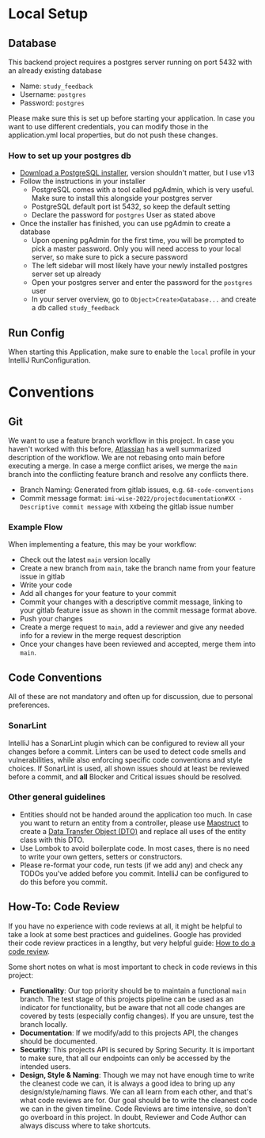 # Local Setup

## Database

This backend project requires a postgres server running on port 5432 with an already existing database

* Name: `study_feedback`
* Username: `postgres`
* Password: `postgres`

Please make sure this is set up before starting your application. In case you want to use different credentials, you can
modify those in the
application.yml local properties, but do not push these changes.

### How to set up your postgres db

* [Download a PostgreSQL installer](https://www.enterprisedb.com/downloads/postgres-postgresql-downloads), version
  shouldn't matter, but I use v13
* Follow the instructions in your installer
    * PostgreSQL comes with a tool called pgAdmin, which is very useful. Make sure to install this alongside your
      postgres server
    * PostgreSQL default port ist 5432, so keep the default setting
    * Declare the password for `postgres` User as stated above
* Once the installer has finished, you can use pgAdmin to create a database
    * Upon opening pgAdmin for the first time, you will be prompted to pick a master password. Only you will need access
      to your local server, so make sure to pick a secure password
    * The left sidebar will most likely have your newly installed postgres server set up already
    * Open your postgres server and enter the password for the `postgres` user
    * In your server overview, go to `Object>Create>Database...` and create a db called `study_feedback`

## Run Config

When starting this Application, make sure to enable the `local` profile in your IntelliJ RunConfiguration.

# Conventions

## Git

We want to use a feature branch workflow in this project. In case you haven't worked
with this before, [Atlassian](https://www.atlassian.com/git/tutorials/comparing-workflows/feature-branch-workflow)
has a well summarized description of the workflow. We are not rebasing onto main before executing a merge. In case a
merge conflict arises, we merge the `main` branch into the conflicting feature branch and
resolve any conflicts there.

* Branch Naming: Generated from gitlab issues, e.g. `68-code-conventions`
* Commit message format: `imi-wise-2022/projectdocumentation#XX - Descriptive commit message` with `XX`being the gitlab
  issue number

### Example Flow

When implementing a feature, this may be your workflow:

* Check out the latest `main` version locally
* Create a new branch from `main`, take the branch name from your feature issue in gitlab
* Write your code
* Add all changes for your feature to your commit
* Commit your changes with a descriptive commit message, linking to your gitlab feature issue
  as shown in the commit message format above.
* Push your changes
* Create a merge request to `main`, add a reviewer and give any needed info for a review in the
  merge request description
* Once your changes have been reviewed and accepted, merge them into `main`.

## Code Conventions

All of these are not mandatory and often up for discussion, due to personal preferences.

### SonarLint

IntelliJ has a SonarLint plugin which can be configured to review all your changes before a commit.
Linters can be used to detect code smells and vulnerabilities, while also enforcing specific code conventions
and style choices. If SonarLint is used, all shown issues should at least be reviewed before a commit, and
**all** Blocker and Critical issues should be resolved.

### Other general guidelines

* Entities should not be handed around the application too much. In case you want to
  return an entity from a controller, please use [Mapstruct](https://mapstruct.org/) to create a
  [Data Transfer Object (DTO)](https://www.baeldung.com/java-dto-pattern) and replace all uses of the entity class
  with this DTO.
* Use Lombok to avoid boilerplate code. In most cases, there is no need to write your own getters,
  setters or constructors.
* Please re-format your code, run tests (if we add any) and check any TODOs you've added before you commit.
  IntelliJ can be configured to do this before you commit.

## How-To: Code Review

If you have no experience with code reviews at all, it might be helpful to take a look at some best practices
and guidelines. Google has provided their code review practices in a lengthy, but very helpful guide: 
[How to do a code review](https://google.github.io/eng-practices/review/reviewer/).

Some short notes on what is most important to check in code reviews in this project:
* **Functionality**: Our top priority should be to maintain a functional `main` branch. The test stage of this
  projects pipeline can be used as an indicator for functionality, but be aware that not all code changes are covered 
  by tests (especially config changes). If you are unsure, test the branch locally.
* **Documentation**: If we modify/add to this projects API, the changes should be documented.
* **Security**: This projects API is secured by Spring Security. It is important to make sure, that all our endpoints
  can only be accessed by the intended users.
* **Design, Style & Naming**: Though we may not have enough time to write the cleanest code we can, it is always a good 
  idea to bring up any design/style/naming flaws. We can all learn from each other, and that's what code reviews are 
  for. Our goal should be to write the cleanest code we can in the given timeline. Code Reviews are time intensive, 
  so don't go overboard in this project. In doubt, Reviewer and Code Author can always discuss where to take shortcuts.
